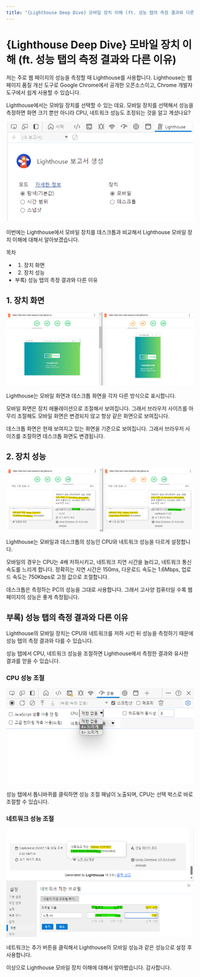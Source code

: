 ```yaml
---
title: "{Lighthouse Deep Dive} 모바일 장치 이해 (ft. 성능 탭의 측정 결과와 다른 이유)"
---
```


# {Lighthouse Deep Dive} 모바일 장치 이해 (ft. 성능 탭의 측정 결과와 다른 이유)
저는 주로 웹 페이지의 성능을 측정할 때 Lighthouse를 사용합니다.
Lighthouse는 웹 페이지 품질 개선 도구로 Google Chrome에서 공개한 오픈소스이고,
Chrome 개발자 도구에서 쉽게 사용할 수 있습니다.

Lighthouse에서는 모바일 장치를 선택할 수 있는 데요.
모바일 장치를 선택해서 성능을 측정하면 화면 크기 뿐만 아니라 CPU, 네트워크 성능도 조정되는 것을 알고 계셨나요?

![라이트하우스 장치 구분](./img/49ad34ad-35e8-4691-93ee-31dd8b8c2fbe.png)

이번에는 Lighthouse에서 모바일 장치를 데스크톱과 비교해서
Lighthouse 모바일 장치 이해에 대해서 알아보겠습니다.

목차
- 1. 장치 화면
- 2. 장치 성능
- 부록) 성능 탭의 측정 결과와 다른 이유

## 1. 장치 화면
![데스크톱과 모바일 화면](./img/18fd172e-a0fa-4e48-8ce5-88c98f83d0d3.png)

Lighthouse는 모바일 화면과 데스크톱 화면을 각자 다른 방식으로 표시합니다.

모바일 화면은 장치 애뮬레이션으로 조절해서 보여집니다. 그래서 브라우저 사이즈를 아무리 조절해도 모바일 화면은 변경되지 않고 항상 같은 화면으로 보여집니다.

데스크톱 화면은 현재 보여지고 있는 화면을 기준으로 보여집니다. 그래서 브라우저 사이즈를 조절하면 데스크톱 화면도 변경됩니다.

## 2. 장치 성능
![성능 비교](./img/22d1f653-c8c3-481c-b5f1-e2dead8d5617.png)

Lighthouse는 모바일과 데스크톱의 성능인 CPU와 네트워크 성능을 다르게 설정합니다.

모바일의 경우는 CPU는 4배 저하시키고, 네트워크 지연 시간을 늘리고, 네트워크 통신 속도를 느리게 합니다.
정확히는 지연 시간은 150ms, 다운로드 속도는 1.6Mbps, 업로드 속도는 750Kbps로 고정 값으로 조절합니다.

데스크톱은 측정하는 PC의 성능을 그대로 사용합니다. 그래서 고사양 컴퓨터일 수록 웹 페이지의 성능은 좋게 측정됩니다.

## 부록) 성능 탭의 측정 결과와 다른 이유
Lighthouse의 모바일 장치는 CPU와 네트워크를 저하 시킨 뒤 성능을 측정하기 때문에 성능 탭의 측정 결과와 다를 수 있습니다.

성능 탭에서 CPU, 네트워크 성능을 조절하면 Lighthouse에서 측정한 결과와 유사한 결과를 얻을 수 있습니다.

### CPU 성능 조절
![CPU 성능 조절](./img/cdea304e-aa25-423b-8be2-75d7b3ef3eed.png)

성능 탭에서 톱니바퀴를 클릭하면 성능 조절 패널이 노출되며, CPU는 선택 박스로 바로 조절할 수 있습니다.

### 네트워크 성능 조절
![네트워크 성능 조절](./img/ae37e0fa-68e0-44d3-8111-37d0b618fcfd.png)

네트워크는 추가 버튼을 클릭해서 Lighthouse의 모바일 성능과 같은 성능으로 설정 후 사용합니다.

이상으로 Lighthouse 모바일 장치 이해에 대해서 알아봤습니다.
감사합니다.